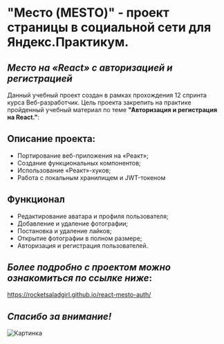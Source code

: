# "Место (MESTO)" - проект страницы в социальной сети для Яндекс.Практикум.

## *Место на «React» с авторизацией и регистрацией*

Данный учебный проект создан в рамках прохождения 12 спринта курса Веб-разработчик. Цель проекта закрепить на практике пройденный учебный материал по теме **"Авторизация и регистрация на React."**:

## Описание проекта:

- Портирование веб-приложения на «Реакт»;  
- Создание функциональных компонентов;  
- Использование «Реакт»-хуков;  
- Работа c локальным хранилищем и JWT-токеном

## Функционал
- Редактирование аватара и профиля пользователя;  
- Добавление и удаление фотографии;  
- Постановка и удаление лайков;  
- Открытие фотографии в полном размере;  
- Авторизация и регистрация пользователей.

## *Более подробно с проектом можно ознакомиться по ссылке ниже*:
https://rocketsaladgirl.github.io/react-mesto-auth/

## *Спасибо за внимание!*

![Картинка](https://images.unsplash.com/photo-1589652717521-10c0d092dea9?ixlib=rb-4.0.3&ixid=MnwxMjA3fDB8MHxzZWFyY2h8MTV8fGNvbXB1dGVyfGVufDB8fDB8fA%3D%3D&auto=format&fit=crop&w=800&q=60)